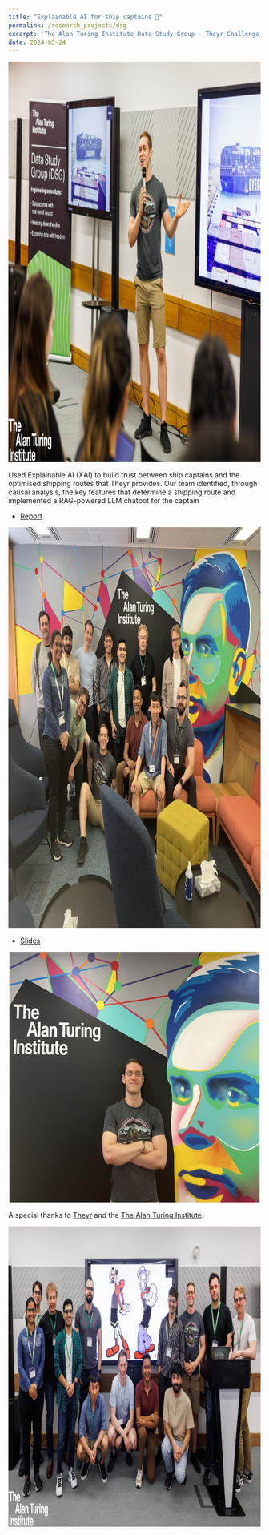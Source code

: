 ```yaml
---
title: "Explainable AI for ship captains 🚢"
permalink: /research_projects/dsg
excerpt: 'The Alan Turing Institute Data Study Group - Theyr Challenge'
date: 2024-05-24
---
```


<center><img src="/images/research_projects/dsg_1.jpeg" width="800" height="800" /></center>


Used Explainable AI (XAI) to build trust between ship captains and the optimised shipping routes that Theyr provides. Our team identified, through causal analysis, the key features that determine a shipping route and implemented a RAG-powered LLM chatbot for the captain

* [Report]()

<center><img src="/images/research_projects/dsg_2.jpeg" width="800" height="800" /></center>

* [Slides](https://drive.google.com/file/d/1n90Bg9b-8r38gptwz5fuphaDYE4HAoZw/view?usp=sharing)

<center><img src="/images/research_projects/dsg_3.jpeg" width="500" height="500" /></center>

A special thanks to [Theyr](https://www.theyr.com/) and the [The Alan Turing Institute](https://www.turing.ac.uk/).

<center><img src="/images/research_projects/dsg_4.jpeg" width="600" height="600" /></center>